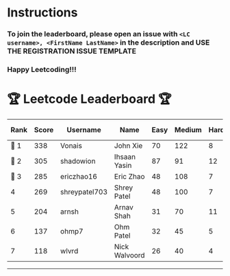# Instructions
### To join the leaderboard, please open an issue with `<LC username>, <FirstName LastName>` in the description and USE THE REGISTRATION ISSUE TEMPLATE
### Happy Leetcoding!!!


# 🏆 Leetcode Leaderboard 🏆

| Rank | Score | Username       | Name | Easy | Medium | Hard | Problems Solved |
|------|----------------|-----------------|-------------------|--------------|--------------|--------------|--------------|
| 🥇 1 | 338 | Vonais | John Xie | 70 | 122 | 8 | 200 |
| 🥈 2 | 305 | shadowion | Ihsaan Yasin | 87 | 91 | 12 | 190 |
| 🥉 3 | 285 | ericzhao16 | Eric Zhao | 48 | 108 | 7 | 163 |
| 4 | 269 | shreypatel703 | Shrey Patel | 48 | 100 | 7 | 155 |
| 5 | 204 | arnsh | Arnav Shah | 31 | 70 | 11 | 112 |
| 6 | 137 | ohmp7 | Ohm Patel | 32 | 45 | 5 | 82 |
| 7 | 118 | wlvrd | Nick Walvoord | 26 | 40 | 4 | 70 |
---